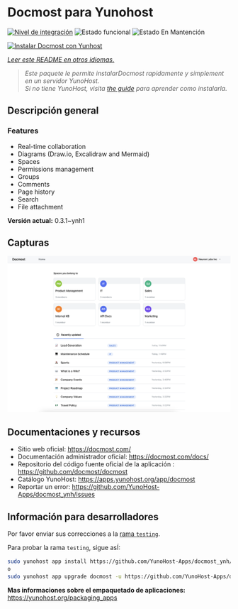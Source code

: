 <!--
Este archivo README esta generado automaticamente<https://github.com/YunoHost/apps/tree/master/tools/readme_generator>
No se debe editar a mano.
-->

# Docmost para Yunohost

[![Nivel de integración](https://dash.yunohost.org/integration/docmost.svg)](https://ci-apps.yunohost.org/ci/apps/docmost/) ![Estado funcional](https://ci-apps.yunohost.org/ci/badges/docmost.status.svg) ![Estado En Mantención](https://ci-apps.yunohost.org/ci/badges/docmost.maintain.svg)

[![Instalar Docmost con Yunhost](https://install-app.yunohost.org/install-with-yunohost.svg)](https://install-app.yunohost.org/?app=docmost)

*[Leer este README en otros idiomas.](./ALL_README.md)*

> *Este paquete le permite instalarDocmost rapidamente y simplement en un servidor YunoHost.*  
> *Si no tiene YunoHost, visita [the guide](https://yunohost.org/install) para aprender como instalarla.*

## Descripción general

### Features

- Real-time collaboration
- Diagrams (Draw.io, Excalidraw and Mermaid)
- Spaces
- Permissions management
- Groups
- Comments
- Page history
- Search
- File attachment


**Versión actual:** 0.3.1~ynh1

## Capturas

![Captura de Docmost](./doc/screenshots/screenshot.png)

## Documentaciones y recursos

- Sitio web oficial: <https://docmost.com/>
- Documentación administrador oficial: <https://docmost.com/docs/>
- Repositorio del código fuente oficial de la aplicación : <https://github.com/docmost/docmost>
- Catálogo YunoHost: <https://apps.yunohost.org/app/docmost>
- Reportar un error: <https://github.com/YunoHost-Apps/docmost_ynh/issues>

## Información para desarrolladores

Por favor enviar sus correcciones a la [rama `testing`](https://github.com/YunoHost-Apps/docmost_ynh/tree/testing).

Para probar la rama `testing`, sigue asÍ:

```bash
sudo yunohost app install https://github.com/YunoHost-Apps/docmost_ynh/tree/testing --debug
o
sudo yunohost app upgrade docmost -u https://github.com/YunoHost-Apps/docmost_ynh/tree/testing --debug
```

**Mas informaciones sobre el empaquetado de aplicaciones:** <https://yunohost.org/packaging_apps>
